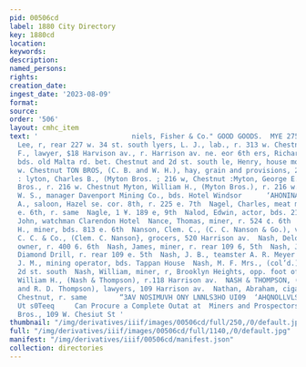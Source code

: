 ```yaml
---
pid: 00506cd
label: 1880 City Directory
key: 1880cd
location: 
keywords: 
description: 
named_persons: 
rights: 
creation_date: 
ingest_date: '2023-08-09'
format: 
source: 
order: '506'
layout: cmhc_item
text: '                       niels, Fisher & Co." GOOD GOODS.  MYE 275 NAT -  tyers,
  Lee, r, rear 227 w. 34 st. south lyers, L. J., lab., r. 313 w. Chestnut yers, Oscar
  F., lawyer, $18 Harvison av., r. Harrison av. ne. eor 6th ers, Richard, smelter,
  bds. old Malta rd. bet. Chestnut and 2d st. south le, Henry, house mover, bds. 529
  w. Chestnut TON BROS, (C. B. and W. H.), hay, grain and provisions, 216 w. Chestnut
  : lyton, Charles B., (Myton Bros. ; 216 w, Chestnut :Myton, George E., with Myton
  Bros., r. 216 w. Chestnut Myton, William H., (Myton Bros.), r. 216 w. Chestnut ‘Myton,
  W. S., manager Davenport Mining Co., bds. Hotel Windsor      ‘AHONINATT NHOF                                N  Nachman,
  A., saloon, Hazel se. cor. 8th, r. 225 e. 7th  Nagel, Charles, meat market, 308
  e. 6th, r. same  Nagle, 1 ¥. 189 e, 9th  Nalod, Edwin, actor, bds. 212 w. 6th  Nankervis,
  John, watchman Clarendon Hotel  Nance, Thomas, miner, r. 524 ¢. 6th  Nance, Thomas
  H., miner, bds. 813 e. 6th  Nanson, Clem. C., (C. C. Nanson & Go.), vr. 136 w. 6th  Nangon,
  C. C. & Co., (Clem. C. Nanson}, grocers, 520 Harrison av.  Nash, Delos B., mine
  owner, r. 400 6. 6th  Nash, James, miner, r. rear 109 6, 5th  Nash, John J., foreman
  Diamond Drill, r. rear 109 e. 5th  Nash, J. B., teamster A. R. Meyer & Co.  Nash,
  J. M., mining operator, bds. Tappan House  Nash, M. F. Mrs., (col’d.), r. 720 w.
  2d st. south  Nash, William, miner, r, Brooklyn Heights, opp. foot of Spruce  Nash,
  William H., (Nash & Thompson), r.118 Harrison av.  NASH & THOMPSON, (W. H. Nash
  and R. D. Thompson), lawyers, 109 Harrison av.  Nathan, Abraham, cigars, 102 e.
  Chestnut, r. same        “3AV NOSIMUVH ONY LNNLS3HO UI09  ‘AHQNOLLVLS UNV SHOOM
  Ut s0Teeq     Can Procure a Complete Outat at  Miners and Prospectors ‘McMillen
  Bros., 109 W. Chesiut St '
thumbnail: "/img/derivatives/iiif/images/00506cd/full/250,/0/default.jpg"
full: "/img/derivatives/iiif/images/00506cd/full/1140,/0/default.jpg"
manifest: "/img/derivatives/iiif/00506cd/manifest.json"
collection: directories
---
```

